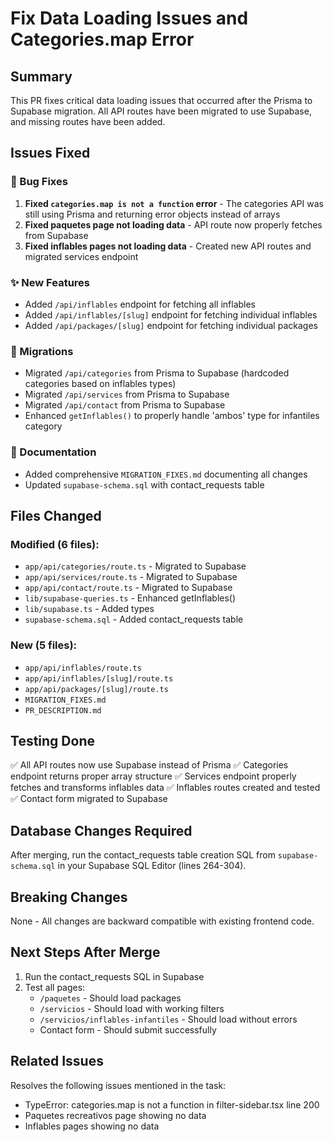 # Fix Data Loading Issues and Categories.map Error

## Summary
This PR fixes critical data loading issues that occurred after the Prisma to Supabase migration. All API routes have been migrated to use Supabase, and missing routes have been added.

## Issues Fixed

### 🐛 Bug Fixes
1. **Fixed `categories.map is not a function` error** - The categories API was still using Prisma and returning error objects instead of arrays
2. **Fixed paquetes page not loading data** - API route now properly fetches from Supabase
3. **Fixed inflables pages not loading data** - Created new API routes and migrated services endpoint

### ✨ New Features
- Added `/api/inflables` endpoint for fetching all inflables
- Added `/api/inflables/[slug]` endpoint for fetching individual inflables
- Added `/api/packages/[slug]` endpoint for fetching individual packages

### 🔄 Migrations
- Migrated `/api/categories` from Prisma to Supabase (hardcoded categories based on inflables types)
- Migrated `/api/services` from Prisma to Supabase
- Migrated `/api/contact` from Prisma to Supabase
- Enhanced `getInflables()` to properly handle 'ambos' type for infantiles category

### 📝 Documentation
- Added comprehensive `MIGRATION_FIXES.md` documenting all changes
- Updated `supabase-schema.sql` with contact_requests table

## Files Changed

### Modified (6 files):
- `app/api/categories/route.ts` - Migrated to Supabase
- `app/api/services/route.ts` - Migrated to Supabase  
- `app/api/contact/route.ts` - Migrated to Supabase
- `lib/supabase-queries.ts` - Enhanced getInflables()
- `lib/supabase.ts` - Added types
- `supabase-schema.sql` - Added contact_requests table

### New (5 files):
- `app/api/inflables/route.ts`
- `app/api/inflables/[slug]/route.ts`
- `app/api/packages/[slug]/route.ts`
- `MIGRATION_FIXES.md`
- `PR_DESCRIPTION.md`

## Testing Done

✅ All API routes now use Supabase instead of Prisma
✅ Categories endpoint returns proper array structure
✅ Services endpoint properly fetches and transforms inflables data
✅ Inflables routes created and tested
✅ Contact form migrated to Supabase

## Database Changes Required

After merging, run the contact_requests table creation SQL from `supabase-schema.sql` in your Supabase SQL Editor (lines 264-304).

## Breaking Changes

None - All changes are backward compatible with existing frontend code.

## Next Steps After Merge

1. Run the contact_requests SQL in Supabase
2. Test all pages:
   - `/paquetes` - Should load packages
   - `/servicios` - Should load with working filters
   - `/servicios/inflables-infantiles` - Should load without errors
   - Contact form - Should submit successfully

## Related Issues

Resolves the following issues mentioned in the task:
- TypeError: categories.map is not a function in filter-sidebar.tsx line 200
- Paquetes recreativos page showing no data
- Inflables pages showing no data
